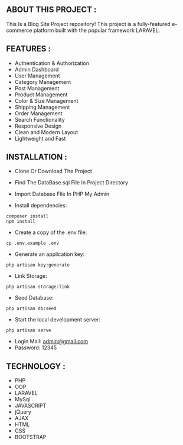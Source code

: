 ## ABOUT THIS PROJECT :

This Is a Blog Site Project repository! 
This project is a fully-featured e-commerce platform built with the popular framework LARAVEL. 

## FEATURES :

- Authentication & Authorization
- Admin Dashboard
- User Management
- Category Management
- Post Management
- Product Management
- Color & Size Management
- Shipping Management
- Order Management
- Search Functionality
- Responsive Design
- Clean and Modern Layout
- Lightweight and Fast

## INSTALLATION :

- Clone Or Download The Project
- Find The DataBase.sql File In Project Directory
- Import Database File In PHP My Admin

- Install dependencies:

```
composer install
npm install
```

- Create a copy of the .env file:

```
cp .env.example .env
```

- Generate an application key:

```
php artisan key:generate
```

- Link Storage:

```
php artisan storage:link
```

- Seed Database:

```
php artisan db:seed
```

- Start the local development server:

```
php artisan serve
```

- Login Mail: admin@gmail.com
- Password: 12345

## TECHNOLOGY :

- PHP
- OOP
- LARAVEL
- MySql
- JAVASCRIPT
- jQuery
- AJAX
- HTML
- CSS
- BOOTSTRAP

  
